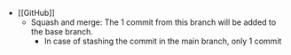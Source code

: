 - [[GitHub]]
	- Squash and merge: The 1 commit from this branch will be added to the base branch.
		- In case of stashing the commit in the main branch, only 1 commit